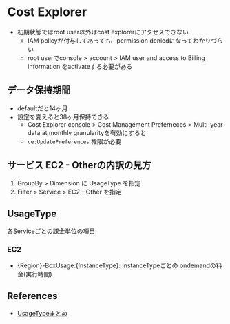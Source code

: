 # Cost Explorer

* 初期状態ではroot user以外はcost explorerにアクセスできない
  * IAM policyが付与してあっても、permission deniedになってわかりづらい
  * root userでconsole > account > IAM user and access to Billing information をactivateする必要がある

## データ保持期間

* defaultだと14ヶ月
* 設定を変えると38ヶ月保持できる
  * Cost Explorer console > Cost Management Preferneces > Multi-year data at monthly granularityを有効にすると
  * `ce:UpdatePreferences` 権限が必要


## サービス EC2 - Otherの内訳の見方

1. GroupBy > Dimension に UsageType を指定
2. Filter > Service > EC2 - Other を指定

## UsageType

各Serviceごとの課金単位の項目

### EC2

* {Region}-BoxUsage:{InstanceType}: InstanceTypeごとの ondemandの料金(実行時間)

## References

* [UsageTypeまとめ](https://qiita.com/kaibeam/items/476ab1bdb15662236aa7)
